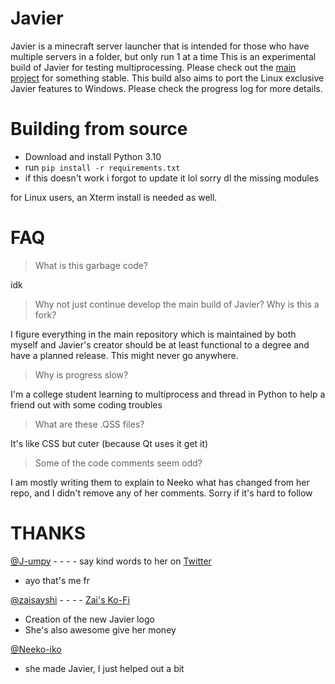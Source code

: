 # Javier
Javier is a minecraft server launcher that is intended for those who have multiple servers in a folder, but only run 1 at a time
This is an experimental build of Javier for testing multiprocessing. Please check out the [main project](https://github.com/Neeko-iko/JavierLauncher) for something stable.
This build also aims to port the Linux exclusive Javier features to Windows. Please check the progress log for more details.



# Building from source
 - Download and install Python 3.10
 - run `pip install -r requirements.txt`
 - if this doesn't work i forgot to update it lol sorry dl the missing modules

for Linux users, an Xterm install is needed as well.

# FAQ
> What is this garbage code?

idk

> Why not just continue develop the main build of Javier? Why is this a fork?

I figure everything in the main repository which is maintained by both myself and Javier's creator should be
at least functional to a degree and have a planned release. This might never go anywhere.

> Why is progress slow?

I'm a college student learning to multiprocess and thread in Python to help a friend out with some coding troubles

> What are these .QSS files?

It's like CSS but cuter (because Qt uses it get it)

> Some of the code comments seem odd?

I am mostly writing them to explain to Neeko what has changed from her repo, and I didn't remove any of her comments.
Sorry if it's hard to follow



# THANKS
[@J-umpy](https://www.github.com/J-umpy) - - - - say kind words to her on [Twitter](https://twitter.com/J_umpy)
- ayo that's me fr


[@zaisayshi](https://twitter.com/zaisayshi) - - - - [Zai's Ko-Fi](https://ko-fi.com/zaisayshi)
 - Creation of the new Javier logo
 - She's also awesome give her money
 


[@Neeko-iko](https://github.com/Neeko-iko/)
- she made Javier, I just helped out a bit